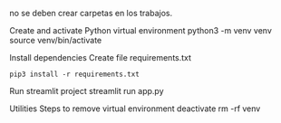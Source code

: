 no se deben crear carpetas en los trabajos.

Create and activate Python virtual environment
    python3 -m venv venv
    source venv/bin/activate

Install dependencies
Create file requirements.txt

    pip3 install -r requirements.txt

Run streamlit project
    streamlit run app.py 
    
Utilities
Steps to remove virtual environment
    deactivate
    rm -rf venv